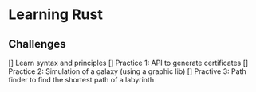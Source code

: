 # Learning Rust

## Challenges

[] Learn syntax and principles
[] Practice 1: API to generate certificates
[] Practice 2: Simulation of a galaxy (using a graphic lib)
[] Practive 3: Path finder to find the shortest path of a labyrinth
